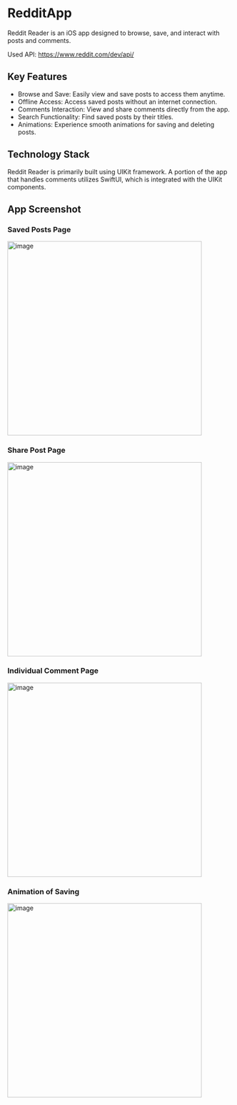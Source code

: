 # RedditApp
Reddit Reader is an iOS app designed to browse, save, and interact with posts and comments. 

Used API: https://www.reddit.com/dev/api/

## Key Features
- Browse and Save: Easily view and save posts to access them anytime.
- Offline Access: Access saved posts without an internet connection.
- Comments Interaction: View and share comments directly from the app.
- Search Functionality: Find saved posts by their titles.
- Animations: Experience smooth animations for saving and deleting posts.
  
## Technology Stack
Reddit Reader is primarily built using UIKit framework. A portion of the app that handles comments utilizes SwiftUI, which is integrated with the UIKit components.

## App Screenshot
### Saved Posts Page
<img width="435" alt="image" src="https://github.com/Svitlana-Marchenko/RedditApp/assets/104694605/2555e75e-626c-46ea-b1cb-c7531b3470a9">

### Share Post Page
<img width="435" alt="image" src="https://github.com/Svitlana-Marchenko/RedditApp/assets/104694605/56a59861-253a-4ec4-b280-91f5b13080a0">

### Individual Comment Page
<img width="435" alt="image" src="https://github.com/Svitlana-Marchenko/RedditApp/assets/104694605/34ada29b-99e4-476a-b9ae-a4921ff2a6e8">

### Animation of Saving
<img width="435" alt="image" src="https://github.com/Svitlana-Marchenko/RedditApp/assets/104694605/26373d04-e750-4d3e-87a7-1bf1f9327bd9">

